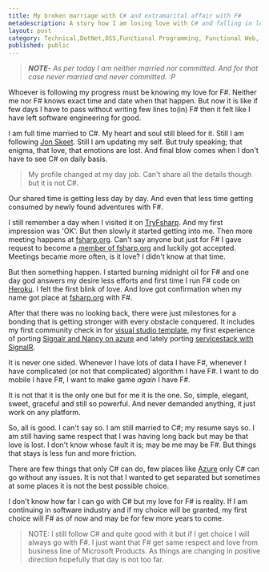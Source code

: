```yaml
---
title: My broken marriage with C# and extramarital affair with F#
metadescription: A story how I am losing love with C# and falling in love with F#. And problem I have to face because of that.  
layout: post
category: Technical,DotNet,OSS,Functional Programming, Functional Web, Web, Non-Technical
published: public
---
```


> ***NOTE**- As per today I am neither married nor committed. And for that case never married and never committed. :P*

Whoever is following my progress must be knowing my love for F#. Neither me nor F# knows exact time and date when that happen. But now it is like if few days I have to pass without writing few lines to(in) F# then it felt like I have left software engineering for good. 

<!--excerpt-->

I am full time married to C#. My heart and soul still bleed for it. Still I am following [Jon Skeet](https://twitter.com/jonskeet). Still I am updating my self. But truly speaking; that enigma, that love, that emotions are lost. And final blow comes when I don't have to see C# on daily basis. 

>My profile changed at my day job. Can't share all the details though but it is not C#.

Our shared time is getting less day by day. And even that less time getting consumed by newly found adventures with F#. 

I still remember a day when I visited it on [TryFsharp](http://tryfsharp.org/). And my first impression was 'OK'. But then slowly it started getting into me. Then more meeting happens at [fsharp.org](http://fsharp.org/). Can't say anyone but just for F# I gave request to become a [member of fsharp.org](http://fsharp.org/foundation.html#founding_members) and luckily got accepted. Meetings became more often, is it love? I didn't know at that time.

But then something happen. I started burning midnight oil for F# and one day god answers my desire less efforts and first time I run F# code on [Heroku](http://servicestackheroku.herokuapp.com/).  I felt the first blink of love. And love got confirmation when my name got place at [fsharp.org](http://fsharp.org/guides/web/) with F#. 

After that there was no looking back, there were just milestones for a bonding that is getting stronger with every obstacle conquered. It includes my first community check in for [visual studio template](http://visualstudiogallery.msdn.microsoft.com/278caff1-917a-4ac1-a552-e5a2ce0f6e1f), my first experience of porting [Signalr and Nancy on azure](2014/03/signalr-nancy-azure-with-fsharp/) and lately porting [servicestack with SignalR](http://kunjan.in/2014/06/signalr-servicestack-azure-with-fsharp/).

It is never one sided. Whenever I have lots of data I have F#, whenever I have complicated (or not that complicated) algorithm I have F#. I want to do mobile I have F#, I want to make game *again* I have F#. 

It is not that it is the only one but for me it is the one. So, simple, elegant, sweet, graceful and still so powerful. And never demanded anything, it just work on any platform. 

So, all is good. I can't say so. I am still married to C#; my resume says so. I am still having same respect that I was having long back but may be that love is lost. I don't know whose fault it is; may be me may be F#. But things that stays is less fun and more friction. 

There are few things that only C# can do, few places like [Azure](http://azure.microsoft.com/) only C# can go without any issues. It is not that I wanted to get separated but sometimes at some places it is not the best possible choice. 

I don't know how far I can go with C# but my love for F# is reality. If I am continuing in software industry and if my choice will be granted, my first choice will F# as of now and may be for few more years to come.  


> NOTE: I still follow C# and quite good with it but if I get choice I will always go with F#. I just want that F# get same respect and love from business line of Microsoft Products. As things are changing in positive direction hopefully that day is not too far. 